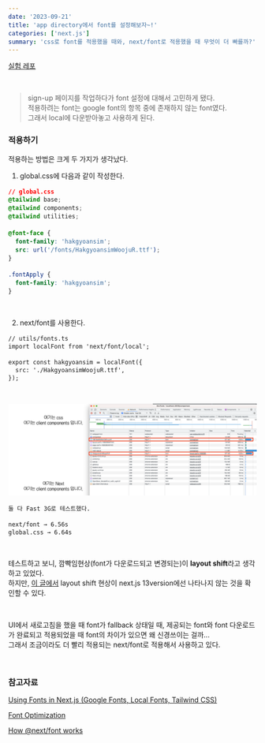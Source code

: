 ```yaml
---
date: '2023-09-21'
title: 'app directory에서 font를 설정해보자~!'
categories: ['next.js']
summary: 'css로 font를 적용했을 때와, next/font로 적용했을 때 무엇이 더 빠를까?'
---
```


[실험 레포](https://github.com/Geuni620/next-font-test)

<br>

> sign-up 페이지를 작업하다가 font 설정에 대해서 고민하게 됐다.  
> 적용하려는 font는 google font의 항목 중에 존재하지 않는 font였다.  
> 그래서 local에 다운받아놓고 사용하게 된다.

### 적용하기

적용하는 방법은 크게 두 가지가 생각났다.

1. global.css에 다음과 같이 작성한다.

```CSS
// global.css
@tailwind base;
@tailwind components;
@tailwind utilities;

@font-face {
  font-family: 'hakgyoansim';
  src: url('/fonts/HakgyoansimWoojuR.ttf');
}

.fontApply {
  font-family: 'hakgyoansim';
}
```

<br>

2. next/font를 사용한다.

```TS
// utils/fonts.ts
import localFont from 'next/font/local';

export const hakgyoansim = localFont({
  src: './HakgyoansimWoojuR.ttf',
});
```

<br>

![fonts](./font-test.png)

```
둘 다 Fast 3G로 테스트했다.

next/font → 6.56s
global.css → 6.64s
```

<br>

테스트하고 보니, 깜빡임현상(font가 다운로드되고 변경되는)이 **layout shift**라고 생각하고 있었다.  
하지만, [이 글에서](https://blog.mathpresso.com/how-next-font-works-8bb72c2bae39) layout shift 현상이 next.js 13version에선 나타나지 않는 것을 확인할 수 있다.

<br>

UI에서 새로고침을 했을 때 font가 fallback 상태일 때, 제공되는 font와 font 다운로드가 완료되고 적용되었을 때 font의 차이가 있으면 왜 신경쓰이는 걸까...  
그래서 조금이라도 더 빨리 적용되는 next/font로 적용해서 사용하고 있다.

<br>

### 참고자료

[Using Fonts in Next.js (Google Fonts, Local Fonts, Tailwind CSS)](https://youtu.be/L8_98i_bMMA?si=ou80EcPUz9HGnx3L)

[Font Optimization](https://nextjs.org/docs/app/building-your-application/optimizing/fonts)

[How @next/font works](https://blog.mathpresso.com/how-next-font-works-8bb72c2bae39)
